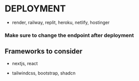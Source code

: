 # DEPLOYMENT

- render, railway, replit, heroku, netlify, hostinger
### Make sure to change the endpoint after deployment

## Frameworks to consider
- nextjs, react

- tailwindcss, bootstrap, shadcn